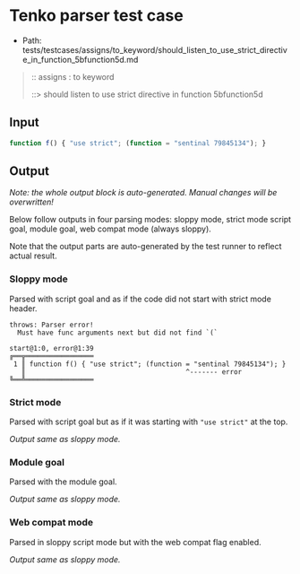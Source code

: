 # Tenko parser test case

- Path: tests/testcases/assigns/to_keyword/should_listen_to_use_strict_directive_in_function_5bfunction5d.md

> :: assigns : to keyword
>
> ::> should listen to use strict directive in function 5bfunction5d

## Input

`````js
function f() { "use strict"; (function = "sentinal 79845134"); }
`````

## Output

_Note: the whole output block is auto-generated. Manual changes will be overwritten!_

Below follow outputs in four parsing modes: sloppy mode, strict mode script goal, module goal, web compat mode (always sloppy).

Note that the output parts are auto-generated by the test runner to reflect actual result.

### Sloppy mode

Parsed with script goal and as if the code did not start with strict mode header.

`````
throws: Parser error!
  Must have func arguments next but did not find `(`

start@1:0, error@1:39
╔══╦═════════════════
 1 ║ function f() { "use strict"; (function = "sentinal 79845134"); }
   ║                                        ^------- error
╚══╩═════════════════

`````

### Strict mode

Parsed with script goal but as if it was starting with `"use strict"` at the top.

_Output same as sloppy mode._

### Module goal

Parsed with the module goal.

_Output same as sloppy mode._

### Web compat mode

Parsed in sloppy script mode but with the web compat flag enabled.

_Output same as sloppy mode._
